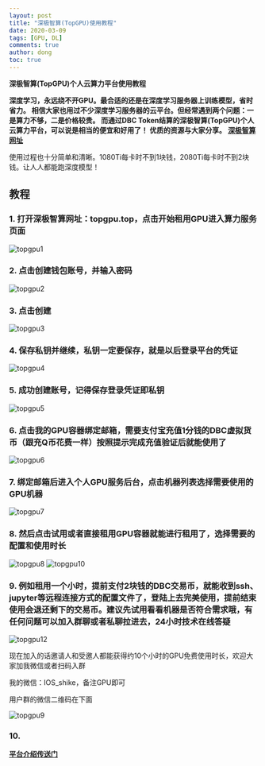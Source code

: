 ```yaml
---
layout: post
title: "深极智算(TopGPU)使用教程"
date: 2020-03-09
tags: [GPU, DL]
comments: true
author: dong
toc: true
---
```


<script type="text/javascript" async src="//cdn.mathjax.org/mathjax/latest/MathJax.js?config=TeX-MML-AM_CHTML">
</script>
<script type="text/x-mathjax-config">
  MathJax.Hub.Config({tex2jax: {inlineMath: [['$','$'], ['\\(','\\)']]}});
</script>

**深极智算(TopGPU)个人云算力平台使用教程**

**深度学习，永远绕不开GPU。最合适的还是在深度学习服务器上训练模型，省时省力。
相信大家也用过不少深度学习服务器的云平台。但经常遇到两个问题：一是算力不够，二是价格较贵。
而通过DBC Token结算的深极智算(TopGPU)个人云算力平台，可以说是相当的便宜和好用了！
优质的资源与大家分享。**
[**深极智算网址**](https://www.topgpu.top)

<!-- more -->

使用过程也十分简单和清晰。1080Ti每卡时不到1块钱，2080Ti每卡时不到2块钱。让人人都能跑深度模型！
## 教程
### 1. 打开深极智算网址：topgpu.top，点击开始租用GPU进入算力服务页面
![topgpu1](https://github.com/topgpu/topgpu.github.io/raw/master/images/2020-03-09-TOPGPU/1.png)
### 2. 点击创建钱包账号，并输入密码
![topgpu2](https://github.com/topgpu/topgpu.github.io/raw/master/images/2020-03-09-TOPGPU/2.png)
### 3. 点击创建
![topgpu3](https://github.com/topgpu/topgpu.github.io/raw/master/images/2020-03-09-TOPGPU/3.png)
### 4. 保存私钥并继续，私钥一定要保存，就是以后登录平台的凭证
![topgpu4](https://github.com/topgpu/topgpu.github.io/raw/master/images/2020-03-09-TOPGPU/4.png)
### 5. 成功创建账号，记得保存登录凭证即私钥
![topgpu5](https://github.com/topgpu/topgpu.github.io/raw/master/images/2020-03-09-TOPGPU/5.png)
### 6. 点击我的GPU容器绑定邮箱，需要支付宝充值1分钱的DBC虚拟货币（跟充Q币花费一样）按照提示完成充值验证后就能使用了
![topgpu6](https://github.com/topgpu/topgpu.github.io/raw/master/images/2020-03-09-TOPGPU/6.png)
### 7. 绑定邮箱后进入个人GPU服务后台，点击机器列表选择需要使用的GPU机器
![topgpu7](https://github.com/topgpu/topgpu.github.io/raw/master/images/2020-03-09-TOPGPU/7.png)
### 8. 然后点击试用或者直接租用GPU容器就能进行租用了，选择需要的配置和使用时长
![topgpu8](https://github.com/topgpu/topgpu.github.io/raw/master/images/2020-03-09-TOPGPU/8.png)
![topgpu10](https://github.com/topgpu/topgpu.github.io/raw/master/images/2020-03-09-TOPGPU/10.png)
### 9. 例如租用一个小时，提前支付2块钱的DBC交易币，就能收到ssh、jupyter等远程连接方式的配置文件了，登陆上去完美使用，提前结束使用会退还剩下的交易币。建议先试用看看机器是否符合需求哦，有任何问题可以加入群聊或者私聊拉进去，24小时技术在线答疑
![topgpu12](https://github.com/topgpu/topgpu.github.io/raw/master/images/2020-03-09-TOPGPU/12.png)

现在加入的话邀请人和受邀人都能获得约10个小时的GPU免费使用时长，欢迎大家加我微信或者扫码入群

我的微信：IOS_shike，备注GPU即可

用户群的微信二维码在下面

![topgpu9](https://github.com/topgpu/topgpu.github.io/raw/master/images/2020-03-09-TOPGPU/9.png)

### 10. 

[**平台介绍传送门**](https://topgpu.github.io/TOPGPU_intro/)

